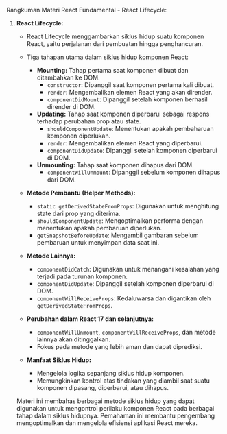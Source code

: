 Rangkuman Materi React Fundamental - React Lifecycle:

1. **React Lifecycle:**

   - React Lifecycle menggambarkan siklus hidup suatu komponen React, yaitu perjalanan dari pembuatan hingga penghancuran.
   - Tiga tahapan utama dalam siklus hidup komponen React:

     - **Mounting:** Tahap pertama saat komponen dibuat dan ditambahkan ke DOM.
       - `constructor`: Dipanggil saat komponen pertama kali dibuat.
       - `render`: Mengembalikan elemen React yang akan dirender.
       - `componentDidMount`: Dipanggil setelah komponen berhasil dirender di DOM.
     - **Updating:** Tahap saat komponen diperbarui sebagai respons terhadap perubahan prop atau state.
       - `shouldComponentUpdate`: Menentukan apakah pembaharuan komponen diperlukan.
       - `render`: Mengembalikan elemen React yang diperbarui.
       - `componentDidUpdate`: Dipanggil setelah komponen diperbarui di DOM.
     - **Unmounting:** Tahap saat komponen dihapus dari DOM.
       - `componentWillUnmount`: Dipanggil sebelum komponen dihapus dari DOM.

   - **Metode Pembantu (Helper Methods):**

     - `static getDerivedStateFromProps`: Digunakan untuk menghitung state dari prop yang diterima.
     - `shouldComponentUpdate`: Mengoptimalkan performa dengan menentukan apakah pembaruan diperlukan.
     - `getSnapshotBeforeUpdate`: Mengambil gambaran sebelum pembaruan untuk menyimpan data saat ini.

   - **Metode Lainnya:**

     - `componentDidCatch`: Digunakan untuk menangani kesalahan yang terjadi pada turunan komponen.
     - `componentDidUpdate`: Dipanggil setelah komponen diperbarui di DOM.
     - `componentWillReceiveProps`: Kedaluwarsa dan digantikan oleh `getDerivedStateFromProps`.

   - **Perubahan dalam React 17 dan selanjutnya:**

     - `componentWillUnmount`, `componentWillReceiveProps`, dan metode lainnya akan ditinggalkan.
     - Fokus pada metode yang lebih aman dan dapat diprediksi.

   - **Manfaat Siklus Hidup:**
     - Mengelola logika sepanjang siklus hidup komponen.
     - Memungkinkan kontrol atas tindakan yang diambil saat suatu komponen dipasang, diperbarui, atau dihapus.

   Materi ini membahas berbagai metode siklus hidup yang dapat digunakan untuk mengontrol perilaku komponen React pada berbagai tahap dalam siklus hidupnya. Pemahaman ini membantu pengembang mengoptimalkan dan mengelola efisiensi aplikasi React mereka.
